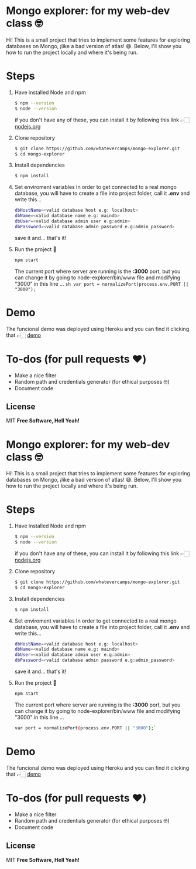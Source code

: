 # Mongo explorer: for my web-dev class 🤓

Hi! This is a small project that tries to implement some features for exploring databases on Mongo, ¡like a bad version of atlas! 😅. Below, I'll show you how to run the project locally and where it's being run.

# Steps

1. Have installed Node and npm
   ```sh
   $ npm --version
   $ node --version
   ```
   if you don't have any of these, you can install it by following this link 👉🏻 [nodejs.org](https://nodejs.org/)
2. Clone repository

   ```sh
   $ git clone https://github.com/whatevercamps/mongo-explorer.git
   $ cd mongo-explorer
   ```

3. Install dependencies

   ```sh
   $ npm install
   ```

4. Set enviroment variables
   In order to get connected to a real mongo database, you will have to create a file into project folder, call it **.env** and write this...

   ```sh
   dbHostName=<valid database host e.g: localhost>
   dbName=<valid database name e.g: maindb>
   dbUser=<valid database admin user e.g:admin>
   dbPassword=<valid database admin password e.g:admin_password>
   ```

   save it and... that's it!

5. Run the project 🎉
   ```sh
   npm start
   ```
   The current port where server are running is the **:3000** port, but you can change it by going to node-explorer/bin/www file and modifying "3000" in this line ... `sh var port = normalizePort(process.env.PORT || "3000");`

# Demo

The funcional demo was deployed using Heroku and you can find it clicking that 👉🏻 [demo](https://whata-mongo-explorer.herokuapp.com/)

# To-dos (for pull requests ❤️)

- Make a nice filter
- Random path and credentials generator (for ethical purposes 🤓)
- Document code

## License

MIT
**Free Software, Hell Yeah!**

# Mongo explorer: for my web-dev class 🤓

Hi! This is a small project that tries to implement some features for exploring databases on Mongo, ¡like a bad version of atlas! 😅. Below, I'll show you how to run the project locally and where it's being run.

# Steps

1. Have installed Node and npm
   ```sh
   $ npm --version
   $ node --version
   ```
   if you don't have any of these, you can install it by following this link 👉🏻 [nodejs.org](https://nodejs.org/)
2. Clone repository

   ```sh
   $ git clone https://github.com/whatevercamps/mongo-explorer.git
   $ cd mongo-explorer
   ```

3. Install dependencies

   ```sh
   $ npm install
   ```

4. Set enviroment variables
   In order to get connected to a real mongo database, you will have to create a file into project folder, call it **.env** and write this...

   ```sh
   dbHostName=<valid database host e.g: localhost>
   dbName=<valid database name e.g: maindb>
   dbUser=<valid database admin user e.g:admin>
   dbPassword=<valid database admin password e.g:admin_password>
   ```

   save it and... that's it!

5. Run the project 🎉

   ```sh
   npm start
   ```

   The current port where server are running is the **:3000** port, but you can change it by going to node-explorer/bin/www file and modifying "3000" in this line ...

   ```sh
   var port = normalizePort(process.env.PORT || "3000");`
   ```

# Demo

The funcional demo was deployed using Heroku and you can find it clicking that 👉🏻 [demo]()

# To-dos (for pull requests ❤️)

- Make a nice filter
- Random path and credentials generator (for ethical purposes 🤓)
- Document code

## License

MIT
**Free Software, Hell Yeah!**
